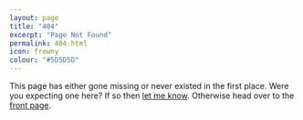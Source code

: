 ```yaml
---
layout: page
title: "404"
excerpt: "Page Not Found"
permalink: 404.html
icon: frowny
colour: "#5D5D5D"
---
```


This page has either gone missing or never existed in the first place. Were you expecting one here? If so then [let me know](https://github.com/daviddarnes/darn.es/issues/new?title=Missing%20Page&body=I%20went%20to%20(insert%20url)%20but%20it%20wasn't%20there.&labels[]=content&labels[]=bug&assignee=daviddarnes). Otherwise head over to the [front page](/).
